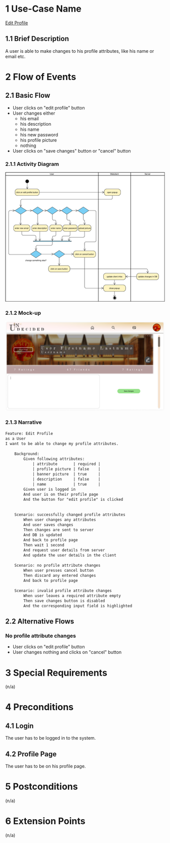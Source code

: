 # 1 Use-Case Name
[Edit Profile](../SRS.md#316-edit-profile)

## 1.1 Brief Description
A user is able to make changes to his profile attributes, like his name or email etc.
# 2 Flow of Events
## 2.1 Basic Flow

- User clicks on "edit profile" button
- User changes either 
    - his email
    - his description
    - his name
    - his new password
    - his profile picture
    - nothing
- User clicks on "save changes" button or "cancel" button 

### 2.1.1 Activity Diagram
![Organization Application Activity Diagram](editProfile.svg)

### 2.1.2 Mock-up
![](EDIT-PROFILE.png)

### 2.1.3 Narrative
```gherkin
Feature: Edit Profile
as a User
I want to be able to change my profile attributes.

	Background:
		Given following attributes:
			| attribute       | required |
			| profile picture | false    |
			| banner picture  | true     |
			| description     | false    |
			| name            | true     |
		Given user is logged in
		And user is on their profile page
		And the button for "edit profile" is clicked


	Scenario: successfully changed profile attributes
		When user changes any attributes
		And user saves changes
		Then changes are sent to server
		And DB is updated
		And back to profile page
		Then wait 1 second
		And request user details from server
		And update the user details in the client

	Scenario: no profile attribute changes
		When user presses cancel button
		Then discard any entered changes
		And back to profile page

	Scenario: invalid profile attribute changes
		When user leaves a required attribute empty
		Then save changes button is disabled
		And the corresponding input field is highlighted
```

## 2.2 Alternative Flows
### No profile attribute changes

- User clicks on "edit profile" button
- User changes nothing and clicks on "cancel" button


# 3 Special Requirements
(n/a)

# 4 Preconditions
## 4.1 Login
The user has to be logged in to the system.

## 4.2 Profile Page
The user has to be on his profile page.

# 5 Postconditions
(n/a)

# 6 Extension Points
(n/a)
